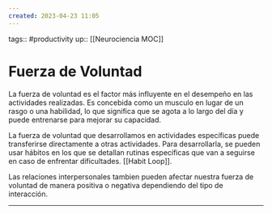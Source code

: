 ```yaml
---
created: 2023-04-23 11:05
---
```

tags:: #productivity 
up:: [[Neurociencia MOC]]
# Fuerza de Voluntad
La fuerza de voluntad es el factor más influyente en el desempeño en las actividades realizadas. Es concebida como un musculo en lugar de un rasgo o una habilidad, lo que significa que se agota a lo largo del día y puede entrenarse para mejorar su capacidad. 

La fuerza de voluntad que desarrollamos en actividades específicas puede transferirse directamente a otras actividades. Para desarrollarla, se pueden usar hábitos en los que se detallan rutinas específicas que van a seguirse en caso de enfrentar dificultades. [[Habit Loop]].

Las relaciones interpersonales tambien pueden afectar nuestra fuerza de voluntad de manera positiva o negativa dependiendo del tipo de interacción.
___
